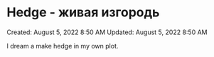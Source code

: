 # Hedge - живая изгородь

Created: August 5, 2022 8:50 AM
Updated: August 5, 2022 8:50 AM

I dream a make hedge in my own plot.